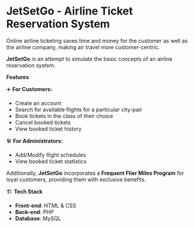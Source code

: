 # JetSetGo - Airline Ticket Reservation System

Online airline ticketing saves time and money for the customer as well as the airline company, making air travel more customer-centric.

**JetSetGo** is an attempt to simulate the basic concepts of an airline reservation system.

**Features**

✈️ **For Customers:**

* Create an account
* Search for available flights for a particular city-pair
* Book tickets in the class of their choice
* Cancel booked tickets
* View booked ticket history

🛠️ **For Administrators:**

* Add/Modify flight schedules
* View booked ticket statistics

Additionally, **JetSetGo** incorporates a **Frequent Flier Miles Program** for loyal customers, providing them with exclusive benefits.

🏗️ **Tech Stack**

- **Front-end**: HTML & CSS
- **Back-end**: PHP
- **Database**: MySQL
